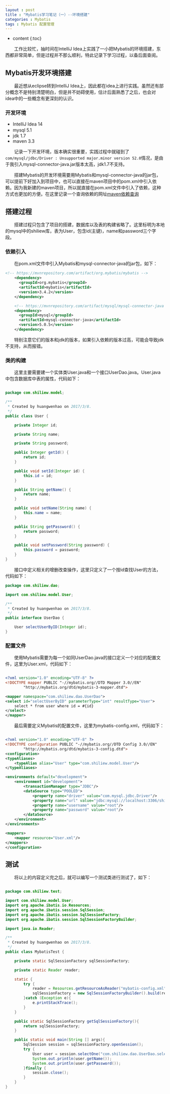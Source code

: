 ```yaml
---
layout : post
title : "Mybatis学习笔记（一）--环境搭建"
categories : Mybatis
tags : Mybatis 配置管理
---
```


* content 
{:toc}

　　工作比较忙，抽时间在IntelliJ Idea上实践了一小把Mybatis的环境搭建，东西都非常简单，但是过程并不那么顺利，特此记录下学习过程，以备后面查阅。




## Mybatis开发环境搭建

　　最近想从eclipse转到IntelliJ Idea上，因此都在idea上进行实践。虽然还有部分概念不是特别清楚明白，但是并不妨碍使用，估计后面熟悉了之后，也会对idea中的一些概念有更深刻的认识。

### 开发环境

* IntelliJ Idea 14
* mysql 5.1　　
* jdk 1.7
* maven 3.3

　　记录一下开发环境，版本确实很重要，实践过程中就碰到了`com/mysql/jdbc/Driver : Unsupported major.minor version 52.0`情况，是由于我引入mysql-connector-java.jar版本太高，jdk1.7不支持。

　　搭建Mybatis的开发环境需要用Mybatis和mysql-connector-java的jar包，可以提前下好加入到项目中，也可以直接在maven项目中的pom.xml中引入依赖。因为我新建的maven项目，所以就直接在pom.xml文件中引入了依赖，这种方式也更加的方便。在这里记录一个查询依赖的网址[maven依赖查询](http://mvnrepository.com/)


## 搭建过程

　　搭建过程只包含了项目的搭建，数据库以及表的构建省略了。这里标明为本地的mysql中的shiliew库，表为User，包含id(主键)，name和password三个字段。

### 依赖引入

　　在pom.xml文件中引入Mybatis和mysql-connector-java的jar包，如下：

```xml
<!-- https://mvnrepository.com/artifact/org.mybatis/mybatis -->
    <dependency>
      <groupId>org.mybatis</groupId>
      <artifactId>mybatis</artifactId>
      <version>3.4.2</version>
    </dependency>

    <!-- https://mvnrepository.com/artifact/mysql/mysql-connector-java -->
    <dependency>
      <groupId>mysql</groupId>
      <artifactId>mysql-connector-java</artifactId>
      <version>5.0.5</version>
    </dependency>
```

　　特别注意它们的版本和jdk的版本，如果引入依赖的版本过高，可能会导致jdk不支持，从而报错。

### 类的构建

　　这里主要需要建一个实体类User.java和一个接口UserDao.java。User.java中包含数据库中表的属性，代码如下：

```java

package com.shiliew.model;

/**
 * Created by huangwenhao on 2017/3/8.
 */
public class User {

    private Integer id;

    private String name;

    private String password;

    public Integer getId() {
        return id;
    }

    public void setId(Integer id) {
        this.id = id;
    }

    public String getName() {
        return name;
    }

    public void setName(String name) {
        this.name = name;
    }

    public String getPassword() {
        return password;
    }

    public void setPassword(String password) {
        this.password = password;
    }
}
```

　　接口中定义相关的增删改查操作，这里只定义了一个按id查找User的方法，代码如下：

```java
package com.shiliew.dao;

import com.shiliew.model.User;

/**
 * Created by huangwenhao on 2017/3/8.
 */
public interface UserDao {

    User selectUserByID(Integer id);
}
```

### 配置文件

　　使用Mybatis需要为每一个如同UserDao.java的接口定义一个对应的配置文件，这里为User.xml，代码如下：
```xml

<?xml version="1.0" encoding="UTF-8" ?>
<!DOCTYPE mapper PUBLIC "-//mybatis.org//DTD Mapper 3.0//EN"
        "http://mybatis.org/dtd/mybatis-3-mapper.dtd">

<mapper namespace="com.shiliew.dao.UserDao">
<select id="selectUserByID" parameterType="int" resultType="User">
    select * from user where id = #{id}
</select>
</mapper>

```

　　最后需要定义Mybatis的配置文件，这里为mybatis-config.xml，代码如下：

```xml

<?xml version="1.0" encoding="UTF-8" ?>
<!DOCTYPE configuration PUBLIC "-//mybatis.org//DTD Config 3.0//EN"
        "http://mybatis.org/dtd/mybatis-3-config.dtd">
<configuration>
<typeAliases>
    <typeAlias alias="User" type="com.shiliew.model.User"/>
</typeAliases>

<environments default="development">
    <environment id="development">
        <transactionManager type="JDBC"/>
        <dataSource type="POOLED">
            <property name="driver" value="com.mysql.jdbc.Driver"/>
            <property name="url" value="jdbc:mysql://localhost:3306/shiliew" />
            <property name="username" value="root"/>
            <property name="password" value="root"/>
        </dataSource>
    </environment>
</environments>

<mappers>
    <mapper resource="User.xml"/>
</mappers>
</configuration>

```

## 测试

　　将以上的内容定义完之后，就可以编写一个测试类进行测试了，如下：

```java

package com.shiliew.test;

import com.shiliew.model.User;
import org.apache.ibatis.io.Resources;
import org.apache.ibatis.session.SqlSession;
import org.apache.ibatis.session.SqlSessionFactory;
import org.apache.ibatis.session.SqlSessionFactoryBuilder;

import java.io.Reader;

/**
 * Created by huangwenhao on 2017/3/8.
 */
public class MybatisTest {

    private static SqlSessionFactory sqlSessionFactory;

    private static Reader reader;

    static {
        try {
            reader = Resources.getResourceAsReader("mybatis-config.xml");
            sqlSessionFactory = new SqlSessionFactoryBuilder().build(reader);
        }catch (Exception e){
            e.printStackTrace();
        }
    }

    public static SqlSessionFactory getSqlSessionFactory(){
        return sqlSessionFactory;
    }

    public static void main(String [] args){
        SqlSession session = sqlSessionFactory.openSession();
        try {
            User user = session.selectOne("com.shiliew.dao.UserDao.selectUserByID",1);
            System.out.println(user.getName());
            System.out.println(user.getPassword());
        }finally {
            session.close();
        }
    }
}

```

